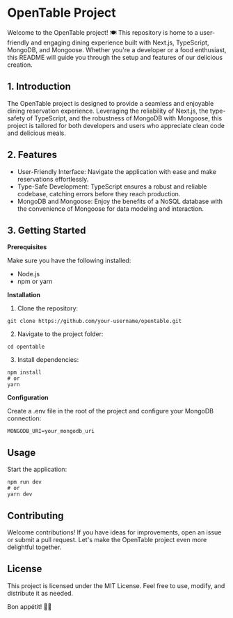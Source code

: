 
# OpenTable Project

Welcome to the OpenTable project! 🍽️ This repository is home to a user-friendly and engaging dining experience built with Next.js, TypeScript, MongoDB, and Mongoose. Whether you're a developer or a food enthusiast, this README will guide you through the setup and features of our delicious creation.

## 1. Introduction
The OpenTable project is designed to provide a seamless and enjoyable dining reservation experience. Leveraging the reliability of Next.js, the type-safety of TypeScript, and the robustness of MongoDB with Mongoose, this project is tailored for both developers and users who appreciate clean code and delicious meals.

## 2. Features
- User-Friendly Interface: Navigate the application with ease and make reservations effortlessly.
- Type-Safe Development: TypeScript ensures a robust and reliable codebase, catching errors before they reach production.
- MongoDB and Mongoose: Enjoy the benefits of a NoSQL database with the convenience of Mongoose for data modeling and interaction.

## 3. Getting Started
**Prerequisites**

Make sure you have the following installed:

- Node.js
- npm or yarn

**Installation**

1. Clone the repository:

``` 
git clone https://github.com/your-username/opentable.git 
```

2. Navigate to the project folder:
``` 
cd opentable 
```

3. Install dependencies: 
``` 
npm install
# or
yarn
```

**Configuration**

Create a .env file in the root of the project and configure your MongoDB connection:

``` 
MONGODB_URI=your_mongodb_uri
```

## Usage

Start the application:

``` 
npm run dev
# or
yarn dev
```

## Contributing

Welcome contributions! If you have ideas for improvements, open an issue or submit a pull request. Let's make the OpenTable project even more delightful together.

## License
This project is licensed under the MIT License. Feel free to use, modify, and distribute it as needed.

Bon appétit! 🍴✨
